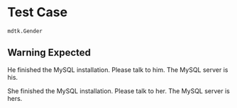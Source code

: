 # Test Case

    mdtk.Gender

## Warning Expected

He finished the MySQL installation.
Please talk to him.
The MySQL server is his.

She finished the MySQL installation.
Please talk to her.
The MySQL server is hers.

